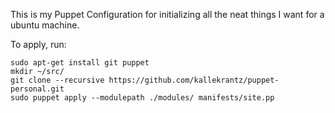 This is my Puppet Configuration for initializing all the neat things I want for a ubuntu machine.

To apply, run:
```
sudo apt-get install git puppet
mkdir ~/src/
git clone --recursive https://github.com/kallekrantz/puppet-personal.git
sudo puppet apply --modulepath ./modules/ manifests/site.pp
```
